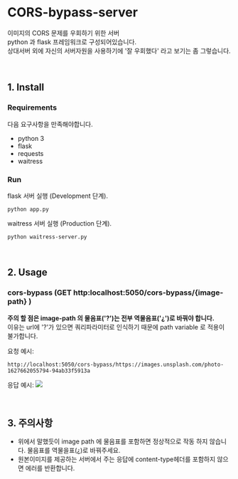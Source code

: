 # CORS-bypass-server
이미지의 CORS 문제를 우회하기 위한 서버  
python 과 flask 프레임워크로 구성되어있습니다.  
상대서버 외에 자신의 서버자원을 사용하기에 '잘 우회했다' 라고 보기는 좀 그렇습니다.

<br/>

## 1. Install
### Requirements
다음 요구사항을 만족해야합니다.

- python 3
- flask
- requests
- waitress


### Run
flask 서버 실행 (Development 단계).
```shell
python app.py
```

waitress 서버 실행 (Production 단계).
```shell
python waitress-server.py
```

<br/>

## 2. Usage
### cors-bypass (GET http:localhost:5050/cors-bypass/{image-path} )

**주의 할 점은 image-path 의 물음표('?')는 전부 역물음표('¿')로 바꿔야 합니다.**  
이유는 url에 '?'가 있으면 쿼리파라미터로 인식하기 때문에 path variable 로 적용이 불가합니다.  


요청 예시:
```http request
http://localhost:5050/cors-bypass/https://images.unsplash.com/photo-1627662055794-94ab33f5913a
```

응답 예시:
![](data/helper/photo-1627662055794-94ab33f5913a.jpeg)

<br/>

## 3. 주의사항

- 위에서 말했듯이 image path 에 물음표를 포함하면 정상적으로 작동 하지 않습니다. 물음표를 역물을표(¿)로 바꿔주세요.
- 원본이미지를 제공하는 서버에서 주는 응답에 content-type헤더를 포함하지 않으면 에러를 반환합니다.
